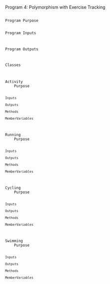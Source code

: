 Program 4: Polymorphism with Exercise Tracking

<Code>
Program Purpose
    
Program Inputs
    
Program Outputs
    
Classes
    
</Code>

<Code>
Activity
    Purpose

    Inputs

    Outputs

    Methods

    MemberVariables
</Code>

<Code>
Running
    Purpose

    Inputs

    Outputs

    Methods

    MemberVariables
</Code>

<Code>
Cycling
    Purpose

    Inputs

    Outputs

    Methods

    MemberVariables
</Code>

<Code>
Swimming
    Purpose

    Inputs

    Outputs

    Methods

    MemberVariables
</Code>